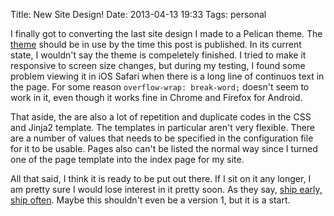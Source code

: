 Title: New Site Design!
Date: 2013-04-13 19:33
Tags: personal

I finally got to converting the last site design I made to a Pelican theme. The [theme][l1] should be in use by the time this post is published. In its current state, I wouldn't say the theme is compeletely finished. I tried to make it responsive to screen size changes, but during my testing, I found some problem viewing it in iOS Safari when there is a long line of continuos text in the page. For some reason `overflow-wrap: break-word;` doesn't seem to work in it, even though it works fine in Chrome and Firefox for Android.

That aside, the are also a lot of repetition and duplicate codes in the CSS and Jinja2 template. The templates in particular aren't very flexible. There are a number of values that needs to be specified in the configuration file for it to be usable. Pages also can't be listed the normal way since I turned one of the page template into the index page for my site.

All that said, I think it is ready to be put out there. If I sit on it any longer, I am pretty sure I would lose interest in it pretty soon. As they say, [ship early, ship often][seso]. Maybe this shouldn't even be a version 1, but it is a start.

[l1]: https://github.com/hdra/pelican-cait
[seso]: http://www.codinghorror.com/blog/2009/12/version-1-sucks-but-ship-it-anyway.html
